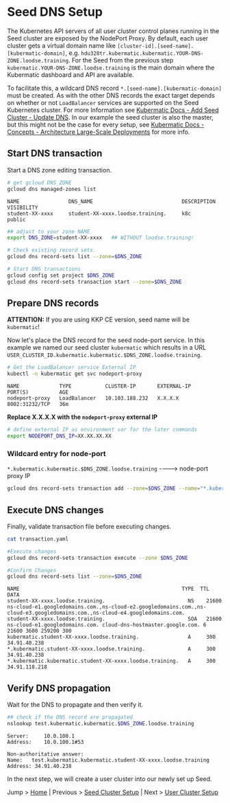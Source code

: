 # Seed DNS Setup

The Kubernetes API servers of all user cluster control planes running in the Seed cluster are exposed by the NodePort Proxy. By default, each user cluster gets a virtual domain name like `[cluster-id].[seed-name].[kubermatic-domain]`, e.g. `hdu328tr.kubermatic.kubermatic.YOUR-DNS-ZONE.loodse.training`. For the Seed from the previous step `kubermatic.YOUR-DNS-ZONE.loodse.training` is the main domain where the Kubermatic dashboard and API are available.

To facilitate this, a wildcard DNS record `*.[seed-name].[kubermatic-domain]` must be created. As with the other DNS records the exact target depends on whether or not `LoadBalancer` services are supported on the Seed Kubernetes cluster. For more Information see [Kubermatic Docs - Add Seed Cluster - Update DNS](https://docs.kubermatic.com/kubermatic/master/guides/installation/add_seed_cluster_ce/#:~:text=Update,Depending). In our example the seed cluster is also the master, but this might not be the case for every setup, see [Kubermatic Docs - Concepts - Architecture Large-Scale Deployments](https://docs.kubermatic.com/kubermatic/master/architecture/) for more info.

## Start DNS transaction

Start a DNS zone editing transaction.

```bash
# get gcloud DNS_ZONE
gcloud dns managed-zones list
```

```text
NAME                DNS_NAME                             DESCRIPTION  VISIBILITY
student-XX-xxxx     student-XX-xxxx.loodse.training.     k8c          public
```

```bash
## adjust to your zone NAME 
export DNS_ZONE=student-XX-xxxx   ## WITHOUT loodse.training!

# Check existing record sets.
gcloud dns record-sets list --zone=$DNS_ZONE

# Start DNS transactions
gcloud config set project $DNS_ZONE
gcloud dns record-sets transaction start --zone=$DNS_ZONE
```

## Prepare DNS records
**ATTENTION:** If you are using KKP CE version, seed name will be `kubermatic`!

Now let's place the DNS record for the seed node-port service. In this example we named our seed cluster `kubermatic` which results in a URL `USER_CLUSTER_ID.kubermatic.kubermatic.$DNS_ZONE.loodse.training`.

```bash
# Get the LoadBalancer service External IP
kubectl -n kubermatic get svc nodeport-proxy
```

```text
NAME             TYPE           CLUSTER-IP       EXTERNAL-IP     PORT(S)          AGE
nodeport-proxy   LoadBalancer   10.103.188.232   X.X.X.X         8002:31232/TCP   36m
```

**Replace  X.X.X.X with the `nodeport-proxy` external IP**

```bash
# define external IP as environment var for the later commands
export NODEPORT_DNS_IP=XX.XX.XX.XX
```

### Wildcard entry for node-port

`*.kubermatic.kubermatic.$DNS_ZONE.loodse.training` ----> node-port proxy IP

```bash
gcloud dns record-sets transaction add --zone=$DNS_ZONE --name="*.kubermatic.kubermatic.$DNS_ZONE.loodse.training" --ttl 300 --type A  $NODEPORT_DNS_IP
```

## Execute DNS changes

Finally, validate transaction file before executing changes.

```bash
cat transaction.yaml

#Execute changes
gcloud dns record-sets transaction execute --zone $DNS_ZONE

#Confirm Changes
gcloud dns record-sets list --zone=$DNS_ZONE
```

```text
NAME                                                     TYPE  TTL    DATA
student-XX-xxxx.loodse.training.                           NS    21600  ns-cloud-e1.googledomains.com.,ns-cloud-e2.googledomains.com.,ns-cloud-e3.googledomains.com.,ns-cloud-e4.googledomains.com.
student-XX-xxxx.loodse.training.                           SOA   21600  ns-cloud-e1.googledomains.com. cloud-dns-hostmaster.google.com. 6 21600 3600 259200 300
kubermatic.student-XX-xxxx.loodse.training.                A     300    34.91.40.238
*.kubermatic.student-XX-xxxx.loodse.training.              A     300    34.91.40.238
*.kubermatic.kubermatic.student-XX-xxxx.loodse.training.   A     300    34.91.118.218
```

## Verify DNS propagation

Wait for the DNS to propagate and then verify it.

```bash
## check if the DNS record are propagated
nslookup test.kubermatic.kubermatic.$DNS_ZONE.loodse.training
```

```text
Server:		10.0.100.1
Address:	10.0.100.1#53

Non-authoritative answer:
Name:	test.kubermatic.kubermatic.student-XX-xxxx.loodse.training
Address: 34.91.40.238
```

In the next step, we will create a user cluster into our newly set up Seed.


Jump > [Home](../README.md) | Previous > [Seed Cluster Setup](../04-add-seed-cluster/README.md) | Next > [User Cluster Setup](.../06-create-user-cluster/README.md)